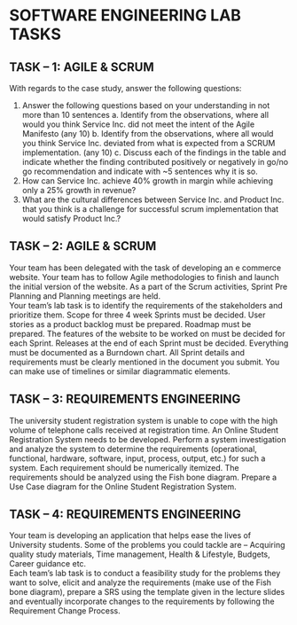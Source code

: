 # SOFTWARE ENGINEERING LAB TASKS 

## TASK – 1: AGILE & SCRUM 
With regards to the case study, answer the following questions: 
1) Answer the following questions based on your understanding in 
not more than 10 sentences 
a. Identify from the observations, where all would you think 
Service Inc. did not meet the intent of the Agile Manifesto 
(any 10) 
b. Identify from the observations, where all would you think 
Service Inc. deviated from what is expected from a SCRUM 
implementation. (any 10) 
c. Discuss each of the findings in the table and indicate 
whether the finding contributed positively or negatively in 
go/no go recommendation and indicate with ~5 
sentences why it is so.   
2) How can Service Inc. achieve 40% growth in margin while 
achieving only a 25% growth in revenue? 
3) What are the cultural differences between Service Inc. and 
Product Inc. that you think is a challenge for successful scrum 
implementation that would satisfy Product Inc.? 


## TASK – 2: AGILE & SCRUM 
Your team has been delegated with the task of developing an e
commerce website. Your team has to follow Agile methodologies to 
finish and launch the initial version of the website. As a part of the 
Scrum activities, Sprint Pre Planning and Planning meetings are held.  
Your team’s lab task is to identify the requirements of the stakeholders 
and prioritize them. Scope for three 4 week Sprints must be decided. 
User stories as a product backlog must be prepared. Roadmap must 
be prepared. The features of the website to be worked on must be 
decided for each Sprint. Releases at the end of each Sprint must be 
decided. Everything must be documented as a Burndown chart. 
All Sprint details and requirements must be clearly mentioned in the 
document you submit. You can make use of timelines or similar 
diagrammatic elements. 


## TASK – 3: REQUIREMENTS ENGINEERING 
The university student registration system is unable to cope with the 
high volume of telephone calls received at registration time. An 
Online Student Registration System needs to be developed. Perform 
a system investigation and analyze the system to determine the 
requirements (operational, functional, hardware, software, input, 
process, output, etc.) for such a system. Each requirement should be 
numerically itemized. The requirements should be analyzed using the 
Fish bone diagram. Prepare a Use Case diagram for the Online 
Student Registration System.  


## TASK – 4: REQUIREMENTS ENGINEERING 
Your team is developing an application that helps ease the lives of 
University students. Some of the problems you could tackle are – 
Acquiring quality study materials, Time management, Health & 
Lifestyle, Budgets, Career guidance etc.  
Each team’s lab task is to conduct a feasibility study for the 
problems they want to solve, elicit and analyze the requirements 
(make use of the Fish bone diagram), prepare a SRS using the 
template given in the lecture slides and eventually incorporate 
changes to the requirements by following the Requirement Change 
Process.  
